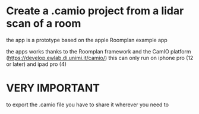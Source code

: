 # Create a .camio project from a lidar scan of a room

the app is a prototype based on the apple Roomplan example app

the apps works thanks to the Roomplan framework and the CamIO platform (https://develop.ewlab.di.unimi.it/camio/)
this can only run on iphone pro (12 or later) and ipad pro (4)

# VERY IMPORTANT
to export the .camio file you have to share it wherever you need to
